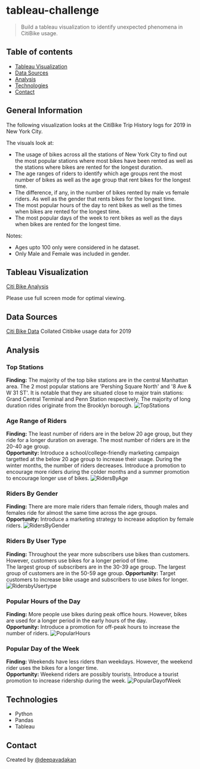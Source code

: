 # tableau-challenge

>  Build a tableau visualization to identify unexpected phenomena in CitiBike usage.

## Table of contents
* [Tableau Visualization](#Tableau-Visualization)
* [Data Sources](#data-sources)
* [Analysis](#Analysis)
* [Technologies](#technologies)
* [Contact](#Contact)

## General Information
The following visualization looks at the CitiBike Trip History logs for 2019 in New York City. 

The visuals look at:
- The usage of bikes across all the stations of New York City to find out the most popular stations where most bikes have been rented as well as the stations where bikes are rented for the longest duration.
- The age ranges of riders to identify which age groups rent the most number of bikes as well as the age group that rent bikes for the longest time.
- The difference, if any, in the number of bikes rented by male vs female riders. As well as the gender that rents bikes for the longest time.
- The most popular hours of the day to rent bikes as well as the times when bikes are rented for the longest time.
- The most popular days of the week to rent bikes as well as the days when bikes are rented for the longest time.

Notes: 
- Ages upto 100 only were considered in he dataset.
- Only Male and Female was included in gender.

## Tableau Visualization
[Citi Bike Analysis](https://public.tableau.com/views/CitiBike_16130842989820/CitiBike?:language=en&:display_count=y&publish=yes&:origin=viz_share_link)

Please use full screen mode for optimal viewing.

## Data Sources
[Citi Bike Data](https://www.citibikenyc.com/system-data)
Collated Citibike usage data for 2019

## Analysis

### Top Stations
**Finding:** The majority of the top bike stations are in the central Manhattan area.  The 2 most popular stations are 'Pershing Square North' and '8 Ave & W 31 ST'. It is notable that they are situated close to major train stations: Grand Central Terminal and Penn Station respectively. 
The majority of long duration rides originate from the Brooklyn borough.
![TopStations](images/TopStations.png)

### Age Range of Riders
**Finding:** The least number of riders are in the  below 20 age group, but they ride for a longer duration on average. The most number of riders are in the 20-40 age group.   
**Opportunity:** Introduce a school/college-friendly marketing campaign targetted at the below 20 age group to increase their usage.
During the winter months, the number of riders decreases. Introduce a promotion to encourage more riders during the colder months and a summer promotion to encourage longer use of bikes.
![RidersByAge](images/RidersByAge.png)

### Riders By Gender
**Finding:** There are more male riders than female riders, though males and females ride for almost the same time across the age groups.   
**Opportunity:** Introduce a marketing strategy to increase adoption by female riders.
![RidersByGender](images/RidersByGender.png)

### Riders By User Type
**Finding:** Throughout the year more subscribers use bikes than customers. However, customers use bikes for a longer period of time.   
The largest group of subscribers are in the 30-39 age group. The largest group of customers are in the 50-59 age group.
**Opportunity:** Target customers to increase bike usage and subscribers to use bikes for longer.
![RidersbyUsertype](images/RidersbyUsertype.png)

### Popular Hours of the Day
**Finding:** More people use bikes during peak office hours. However, bikes are used for a longer period in the early hours of the day.   
**Opportunity:** Introduce a promotion for off-peak hours to increase the number of riders.
![PopularHours](images/PopularHours.png)

### Popular Day of the Week
**Finding:** Weekends have less riders than weekdays. However, the weekend rider uses the bikes for a longer time.   
**Opportunity:** Weekend riders are possibly tourists. Introduce a tourist promotion to increase ridership during the week.
![PopularDayofWeek](images/PopularDayofWeek.png)

## Technologies
* Python
* Pandas
* Tableau

## Contact
Created by [@deepavadakan](https://github.com/)
